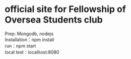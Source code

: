 # official site for Fellowship of Oversea Students club

Prep: Mongodb, nodejs  
Installation：npm install  
run：npm start  
local test：localhost:8080  
